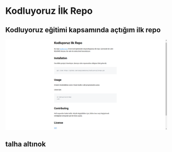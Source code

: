 # Kodluyoruz İlk Repo
## Kodluyoruz eğitimi kapsamında açtığım ilk repo

![Image](https://raw.githubusercontent.com/Kodluyoruz/taskforce/main/git/odev1/figures/markdown.png) 

## talha altınok